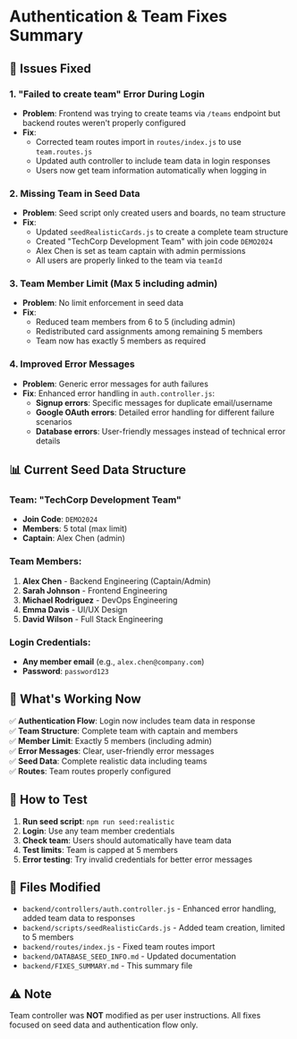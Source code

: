 # Authentication & Team Fixes Summary

## 🔧 Issues Fixed

### 1. **"Failed to create team" Error During Login**
- **Problem**: Frontend was trying to create teams via `/teams` endpoint but backend routes weren't properly configured
- **Fix**: 
  - Corrected team routes import in `routes/index.js` to use `team.routes.js`
  - Updated auth controller to include team data in login responses
  - Users now get team information automatically when logging in

### 2. **Missing Team in Seed Data**
- **Problem**: Seed script only created users and boards, no team structure
- **Fix**: 
  - Updated `seedRealisticCards.js` to create a complete team structure
  - Created "TechCorp Development Team" with join code `DEMO2024`
  - Alex Chen is set as team captain with admin permissions
  - All users are properly linked to the team via `teamId`

### 3. **Team Member Limit (Max 5 including admin)**
- **Problem**: No limit enforcement in seed data
- **Fix**: 
  - Reduced team members from 6 to 5 (including admin)
  - Redistributed card assignments among remaining 5 members
  - Team now has exactly 5 members as required

### 4. **Improved Error Messages**
- **Problem**: Generic error messages for auth failures
- **Fix**: Enhanced error handling in `auth.controller.js`:
  - **Signup errors**: Specific messages for duplicate email/username
  - **Google OAuth errors**: Detailed error handling for different failure scenarios
  - **Database errors**: User-friendly messages instead of technical error details

## 📊 Current Seed Data Structure

### Team: "TechCorp Development Team"
- **Join Code**: `DEMO2024`
- **Members**: 5 total (max limit)
- **Captain**: Alex Chen (admin)

### Team Members:
1. **Alex Chen** - Backend Engineering (Captain/Admin)
2. **Sarah Johnson** - Frontend Engineering
3. **Michael Rodriguez** - DevOps Engineering  
4. **Emma Davis** - UI/UX Design
5. **David Wilson** - Full Stack Engineering

### Login Credentials:
- **Any member email** (e.g., `alex.chen@company.com`)
- **Password**: `password123`

## 🎯 What's Working Now

✅ **Authentication Flow**: Login now includes team data in response  
✅ **Team Structure**: Complete team with captain and members  
✅ **Member Limit**: Exactly 5 members (including admin)  
✅ **Error Messages**: Clear, user-friendly error messages  
✅ **Seed Data**: Complete realistic data including teams  
✅ **Routes**: Team routes properly configured  

## 🚀 How to Test

1. **Run seed script**: `npm run seed:realistic`
2. **Login**: Use any team member credentials
3. **Check team**: Users should automatically have team data
4. **Test limits**: Team is capped at 5 members
5. **Error testing**: Try invalid credentials for better error messages

## 📁 Files Modified

- `backend/controllers/auth.controller.js` - Enhanced error handling, added team data to responses
- `backend/scripts/seedRealisticCards.js` - Added team creation, limited to 5 members
- `backend/routes/index.js` - Fixed team routes import
- `backend/DATABASE_SEED_INFO.md` - Updated documentation
- `backend/FIXES_SUMMARY.md` - This summary file

## ⚠️ Note

Team controller was **NOT** modified as per user instructions. All fixes focused on seed data and authentication flow only. 